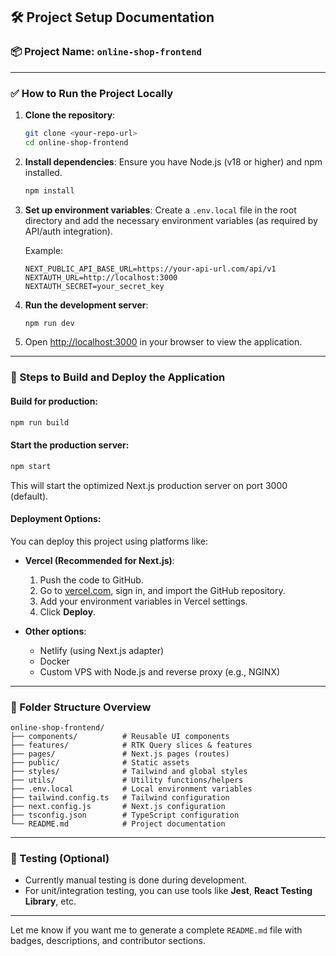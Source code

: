 ## 🛠 Project Setup Documentation

### 📦 Project Name: `online-shop-frontend`

---

### ✅ How to Run the Project Locally

1. **Clone the repository**:

   ```bash
   git clone <your-repo-url>
   cd online-shop-frontend
   ```

2. **Install dependencies**:
   Ensure you have Node.js (v18 or higher) and npm installed.

   ```bash
   npm install
   ```

3. **Set up environment variables**:
   Create a `.env.local` file in the root directory and add the necessary environment variables (as required by API/auth integration).

   Example:

   ```env
   NEXT_PUBLIC_API_BASE_URL=https://your-api-url.com/api/v1
   NEXTAUTH_URL=http://localhost:3000
   NEXTAUTH_SECRET=your_secret_key
   ```

4. **Run the development server**:

   ```bash
   npm run dev
   ```

5. Open [http://localhost:3000](http://localhost:3000) in your browser to view the application.

---

### 🚀 Steps to Build and Deploy the Application

#### Build for production:

```bash
npm run build
```

#### Start the production server:

```bash
npm start
```

This will start the optimized Next.js production server on port 3000 (default).

#### Deployment Options:

You can deploy this project using platforms like:

- **Vercel (Recommended for Next.js)**:

  1. Push the code to GitHub.
  2. Go to [vercel.com](https://vercel.com), sign in, and import the GitHub repository.
  3. Add your environment variables in Vercel settings.
  4. Click **Deploy**.

- **Other options**:

  - Netlify (using Next.js adapter)
  - Docker
  - Custom VPS with Node.js and reverse proxy (e.g., NGINX)

---

### 📁 Folder Structure Overview

```
online-shop-frontend/
├── components/          # Reusable UI components
├── features/            # RTK Query slices & features
├── pages/               # Next.js pages (routes)
├── public/              # Static assets
├── styles/              # Tailwind and global styles
├── utils/               # Utility functions/helpers
├── .env.local           # Local environment variables
├── tailwind.config.ts   # Tailwind configuration
├── next.config.js       # Next.js configuration
├── tsconfig.json        # TypeScript configuration
└── README.md            # Project documentation
```

---

### 🧪 Testing (Optional)

- Currently manual testing is done during development.
- For unit/integration testing, you can use tools like **Jest**, **React Testing Library**, etc.

---

Let me know if you want me to generate a complete `README.md` file with badges, descriptions, and contributor sections.

